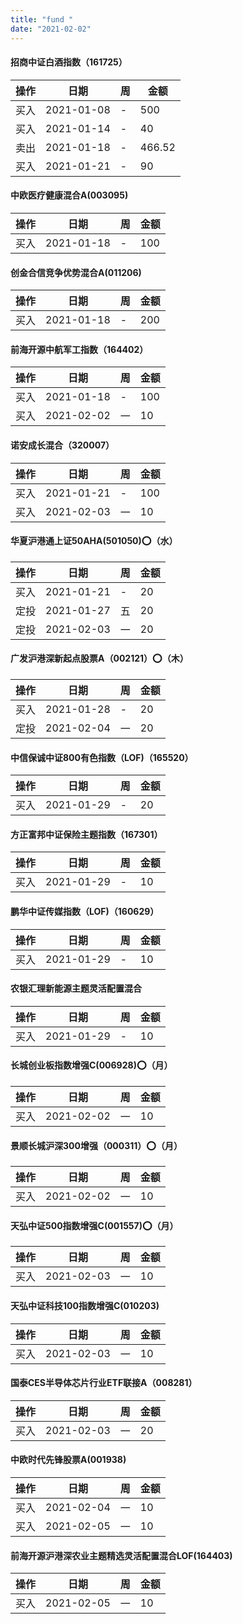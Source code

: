 ```yaml
---
title: "fund "
date: "2021-02-02"
---
```


#### 招商中证白酒指数（161725）
|操作|日期|周|金额|
|---|---|---|---|
|买入|2021-01-08|-|500|
|买入|2021-01-14|-|40|
|卖出|2021-01-18|-|466.52|
|买入|2021-01-21|-|90|

#### 中欧医疗健康混合A(003095)
|操作|日期|周|金额|
|---|---|---|---|
|买入|2021-01-18|-|100|

#### 创金合信竞争优势混合A(011206)
|操作|日期|周|金额|
|---|---|---|---|
|买入|2021-01-18|-|200|

#### 前海开源中航军工指数（164402）
|操作|日期|周|金额|
|---|---|---|---|
|买入|2021-01-18|-|100|
|买入|2021-02-02|一|10|

#### 诺安成长混合（320007）
|操作|日期|周|金额|
|---|---|---|---|
|买入|2021-01-21|-|100|
|买入|2021-02-03|一|10|

#### 华夏沪港通上证50AHA(501050)⭕️（水）
|操作|日期|周|金额|
|---|---|---|---|
|买入|2021-01-21|-|20|
|定投|2021-01-27|五|20|
|定投|2021-02-03|一|20|

#### 广发沪港深新起点股票A（002121）⭕️（木）
|操作|日期|周|金额|
|---|---|---|---|
|买入|2021-01-28|-|20|
|定投|2021-02-04|一|20|

#### 中信保诚中证800有色指数（LOF)（165520）
|操作|日期|周|金额|
|---|---|---|---|
|买入|2021-01-29|-|20|

#### 方正富邦中证保险主题指数（167301）
|操作|日期|周|金额|
|---|---|---|---|
|买入|2021-01-29|-|10|

#### 鹏华中证传媒指数（LOF)（160629）
|操作|日期|周|金额|
|---|---|---|---|
|买入|2021-01-29|-|10|

#### 农银汇理新能源主题灵活配置混合
|操作|日期|周|金额|
|---|---|---|---|
|买入|2021-01-29|-|10|

#### 长城创业板指数增强C(006928)⭕️（月）
|操作|日期|周|金额|
|---|---|---|---|
|买入|2021-02-02|一|10|

#### 景顺长城沪深300增强（000311）⭕️（月）
|操作|日期|周|金额|
|---|---|---|---|
|买入|2021-02-02|一|10|

#### 天弘中证500指数增强C(001557)⭕️（月）
|操作|日期|周|金额|
|---|---|---|---|
|买入|2021-02-03|一|10|

#### 天弘中证科技100指数增强C(010203)
|操作|日期|周|金额|
|---|---|---|---|
|买入|2021-02-03|一|10|

#### 国泰CES半导体芯片行业ETF联接A（008281）
|操作|日期|周|金额|
|---|---|---|---|
|买入|2021-02-03|一|20|

#### 中欧时代先锋股票A(001938)
|操作|日期|周|金额|
|---|---|---|---|
|买入|2021-02-04|一|10|
|买入|2021-02-05|一|10|

#### 前海开源沪港深农业主题精选灵活配置混合LOF(164403)
|操作|日期|周|金额|
|---|---|---|---|
|买入|2021-02-05|一|10|
